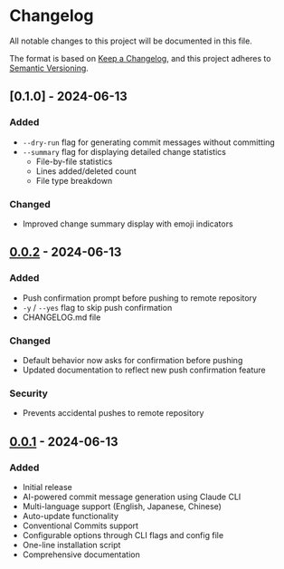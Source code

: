 # Changelog

All notable changes to this project will be documented in this file.

The format is based on [Keep a Changelog](https://keepachangelog.com/en/1.0.0/),
and this project adheres to [Semantic Versioning](https://semver.org/spec/v2.0.0.html).

## [0.1.0] - 2024-06-13

### Added
- `--dry-run` flag for generating commit messages without committing
- `--summary` flag for displaying detailed change statistics
  - File-by-file statistics
  - Lines added/deleted count
  - File type breakdown

### Changed
- Improved change summary display with emoji indicators

## [0.0.2] - 2024-06-13

### Added
- Push confirmation prompt before pushing to remote repository
- `-y` / `--yes` flag to skip push confirmation
- CHANGELOG.md file

### Changed
- Default behavior now asks for confirmation before pushing
- Updated documentation to reflect new push confirmation feature

### Security
- Prevents accidental pushes to remote repository

## [0.0.1] - 2024-06-13

### Added
- Initial release
- AI-powered commit message generation using Claude CLI
- Multi-language support (English, Japanese, Chinese)
- Auto-update functionality
- Conventional Commits support
- Configurable options through CLI flags and config file
- One-line installation script
- Comprehensive documentation

[0.0.2]: https://github.com/0xkaz/claude-auto-commit/compare/v0.0.1...v0.0.2
[0.0.1]: https://github.com/0xkaz/claude-auto-commit/releases/tag/v0.0.1